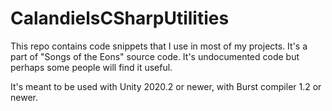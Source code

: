 # CalandielsCSharpUtilities
This repo contains code snippets that I use in most of my projects. It's a part of "Songs of the Eons" source code. It's undocumented code but perhaps some people will find it useful.

It's meant to be used with Unity 2020.2 or newer, with Burst compiler 1.2 or newer.